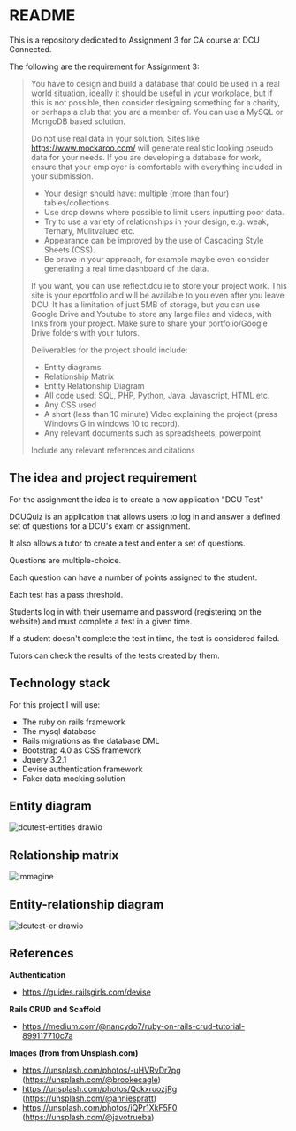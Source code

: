 # README

This is a repository dedicated to Assignment 3 for CA course at DCU Connected.

The following are the requirement for Assignment 3:

> You have to design and build a database that could be used in a real
> world situation, ideally it should be useful in your workplace, but if
> this is not possible, then consider designing something for a charity,
> or perhaps a club that you are a member of. You can use a MySQL or
> MongoDB based solution.
> 
> Do not use real data in your solution. Sites like
> https://www.mockaroo.com/ will generate realistic looking pseudo data
> for your needs. If you are developing a database for work, ensure that
> your employer is comfortable with everything included in your
> submission.
> 
>  - Your design should have: multiple (more than four) tables/collections
>  - Use drop downs where possible to limit users inputting poor data.
>  - Try to use a variety of relationships in your design, e.g. weak, Ternary, Mulitvalued etc.
>  - Appearance can be improved by the use of Cascading Style Sheets (CSS). 
>  - Be brave in your approach, for example maybe even consider generating a real time dashboard of the data.
> 
> If you want, you can use reflect.dcu.ie to store your project work.
> This site is your eportfolio and will be available to you even after
> you leave DCU. It has a limitation of just 5MB of storage, but you can
> use Google Drive and Youtube to store any large files and videos, with
> links from your project. Make sure to share your portfolio/Google
> Drive folders with your tutors.
> 
> Deliverables for the project should include:
> 
>  - Entity diagrams 
>  - Relationship Matrix 
>  - Entity Relationship Diagram
>  -  All code used: SQL, PHP, Python, Java, Javascript, HTML etc. 
>  - Any CSS used
>  - A short (less than 10 minute) Video explaining the project (press Windows G in windows 10 to record). 
>  - Any relevant documents such as    spreadsheets, powerpoint
> 
> Include any relevant references and citations

## The idea and project requirement

For the assignment the idea is to create a new application "DCU Test"

DCUQuiz is an application that allows users to log in and answer a defined set of questions for a DCU's exam or assignment.

It also allows a tutor to create a test and enter a set of questions. 

Questions are multiple-choice. 

Each question can have a number of points assigned to the student.

Each test has a pass threshold.

Students log in with their username and password (registering on the website) and must complete a test in a given time.

If a student doesn't complete the test in time, the test is considered failed.

Tutors can check the results of the tests created by them.

## Technology stack

For this project I will use:

 - The ruby on rails framework
 - The mysql database
 - Rails migrations as the database DML
 - Bootstrap 4.0 as CSS framework
 - Jquery 3.2.1
 - Devise authentication framework
 - Faker data mocking solution

## Entity diagram

![dcutest-entities drawio](https://user-images.githubusercontent.com/6546984/163733929-07443c5d-8e36-4ef5-a450-5728683227b2.png)

## Relationship matrix

![immagine](https://user-images.githubusercontent.com/6546984/163734191-359f1381-e2d0-4cbe-a1cf-ec921a6d6766.png)

## Entity-relationship diagram

![dcutest-er drawio](https://user-images.githubusercontent.com/6546984/163734253-69b2d142-7952-4a4c-9b10-e18b9caaa1f3.png)

## References

**Authentication**
 - https://guides.railsgirls.com/devise

**Rails CRUD and Scaffold**
 - https://medium.com/@nancydo7/ruby-on-rails-crud-tutorial-899117710c7a
 
 **Images (from from Unsplash.com)**
 - https://unsplash.com/photos/-uHVRvDr7pg (https://unsplash.com/@brookecagle)
 - https://unsplash.com/photos/QckxruozjRg (https://unsplash.com/@anniespratt)
 - https://unsplash.com/photos/iQPr1XkF5F0 (https://unsplash.com/@javotrueba)
